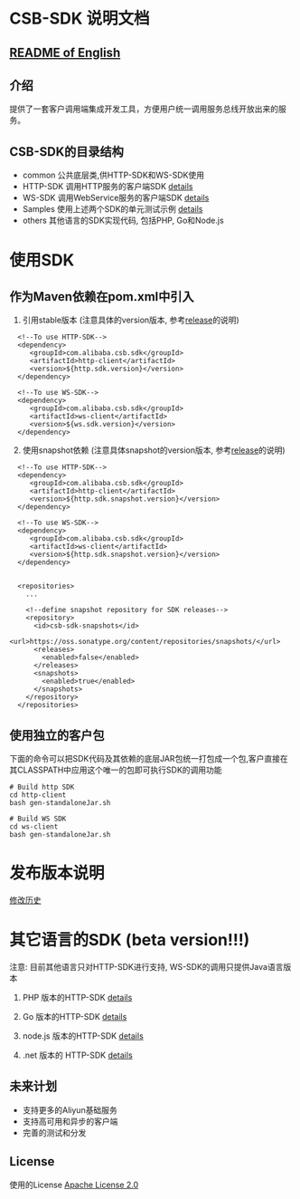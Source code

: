 # CSB-SDK 说明文档

## [README of English](https://github.com/aliyun/csb-sdk/blob/master/README.md)

## 介绍

提供了一套客户调用端集成开发工具，方便用户统一调用服务总线开放出来的服务。

## CSB-SDK的目录结构
* common    公共底层类,供HTTP-SDK和WS-SDK使用
* HTTP-SDK  调用HTTP服务的客户端SDK  [details](http-client/README.md)
* WS-SDK    调用WebService服务的客户端SDK [details](ws-client/README.md)
* Samples   使用上述两个SDK的单元测试示例 [details](samples/README.md)
* others    其他语言的SDK实现代码, 包括PHP, Go和Node.js

# 使用SDK

## 作为Maven依赖在pom.xml中引入

1. 引用stable版本 (注意具体的version版本, 参考[release](release.md)的说明)
```
  <!--To use HTTP-SDK-->
  <dependency>
     <groupId>com.alibaba.csb.sdk</groupId>
     <artifactId>http-client</artifactId>
     <version>${http.sdk.version}</version>
  </dependency>

  <!--To use WS-SDK-->
  <dependency>
     <groupId>com.alibaba.csb.sdk</groupId>
     <artifactId>ws-client</artifactId>
     <version>${ws.sdk.version}</version>
  </dependency>
```

2. 使用snapshot依赖 (注意具体snapshot的version版本, 参考[release](release.md)的说明)

```
  <!--To use HTTP-SDK-->
  <dependency>
     <groupId>com.alibaba.csb.sdk</groupId>
     <artifactId>http-client</artifactId>
     <version>${http.sdk.snapshot.version}</version>
  </dependency>

  <!--To use WS-SDK-->
  <dependency>
     <groupId>com.alibaba.csb.sdk</groupId>
     <artifactId>ws-client</artifactId>
     <version>${http.sdk.snapshot.version}</version>
  </dependency>
     
     
  <repositories>
    ...
      
    <!--define snapshot repository for SDK releases-->   
    <repository>
      <id>csb-sdk-snapshots</id>
      <url>https://oss.sonatype.org/content/repositories/snapshots/</url>
      <releases>
        <enabled>false</enabled>
      </releases>
      <snapshots>
        <enabled>true</enabled>
      </snapshots>
    </repository>
  </repositories>
```

## 使用独立的客户包

下面的命令可以把SDK代码及其依赖的底层JAR包统一打包成一个包,客户直接在其CLASSPATH中应用这个唯一的包即可执行SDK的调用功能

```
# Build http SDK
cd http-client
bash gen-standaloneJar.sh

# Build WS SDK
cd ws-client
bash gen-standaloneJar.sh

```

# 发布版本说明
  [修改历史](release.md)

# 其它语言的SDK (beta version!!!)
注意: 目前其他语言只对HTTP-SDK进行支持, WS-SDK的调用只提供Java语言版本

1. PHP 版本的HTTP-SDK [details](others/php/README.md)

2. Go 版本的HTTP-SDK  [details](others/golang/README.md)

3. node.js 版本的HTTP-SDK [details](others/node.js/README.md)

4. .net 版本的 HTTP-SDK [details](https://github.com/neozhu/csb-sdk.net)

## 未来计划

- 支持更多的Aliyun基础服务
- 支持高可用和异步的客户端
- 完善的测试和分发

## License

使用的License [Apache License 2.0](https://www.apache.org/licenses/LICENSE-2.0.html)